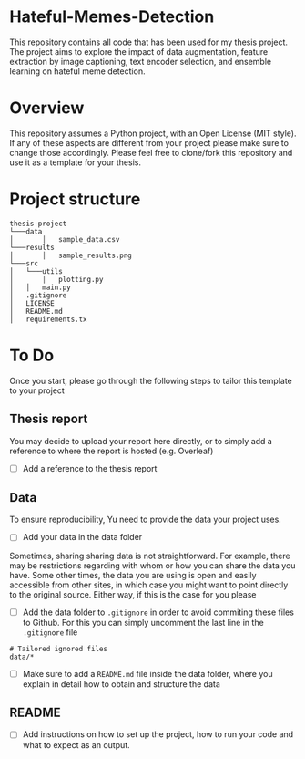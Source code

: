 # Hateful-Memes-Detection
This repository contains all code that has been used for my thesis project. The project aims to explore the impact of data augmentation, feature extraction by image captioning, text encoder selection, and ensemble learning on hateful meme detection.

# Overview
This repository assumes a Python project, with an Open License (MIT style). If any of these aspects are different from your project please make sure to change those accordingly.
Please feel free to clone/fork this repository and use it as a template for your thesis.

# Project structure

```
thesis-project
└───data
│       │   sample_data.csv 
└───results
│       │   sample_results.png 
└───src
│   └───utils
│       │   plotting.py
│   │   main.py
│   .gitignore
│   LICENSE
│   README.md
│   requirements.tx
```

# To Do
Once you start, please go through the following steps to tailor this template to your project

## Thesis report
You may decide to upload your report here directly, or to simply add a reference to where the report is hosted (e.g. Overleaf)
- [ ] Add a reference to the thesis report

## Data 
To ensure reproducibility, Yu need to provide the data your project uses.
- [ ] Add your data in the data folder

Sometimes, sharing sharing data is not straightforward. For example, there may be restrictions regarding with whom or how you can share the data you have. Some other times, the data you are using is open and easily accessible from other sites, in which case you might want to point directly to the original source. Either way, if this is the case for you please 
- [ ] Add the data folder to ``.gitignore`` in order to avoid commiting these files to Github. For this you can simply uncomment the last line in the ``.gitignore`` file  
```
# Tailored ignored files
data/*
```
- [ ] Make sure to add a ``README.md`` file inside the data folder, where you explain in detail how to obtain and structure the data

## README
- [ ] Add instructions on how to set up the project, how to run your code and what to expect as an output.
